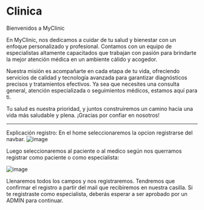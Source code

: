 # Clinica
Bienvenidos a MyClinic

En MyClinic, nos dedicamos a cuidar de tu salud y bienestar con un enfoque personalizado y profesional. Contamos con un equipo de especialistas altamente capacitados que trabajan con pasión para brindarte la mejor atención médica en un ambiente cálido y acogedor.

Nuestra misión es acompañarte en cada etapa de tu vida, ofreciendo servicios de calidad y tecnología avanzada para garantizar diagnósticos precisos y tratamientos efectivos. Ya sea que necesites una consulta general, atención especializada o seguimientos médicos, estamos aquí para ti.

Tu salud es nuestra prioridad, y juntos construiremos un camino hacia una vida más saludable y plena. ¡Gracias por confiar en nosotros!

-------------
Explicación registro:
En el home seleccionaremos la opcion registrarse del navbar.
![image](https://github.com/user-attachments/assets/774c5aa1-076a-47ce-ab5a-3decf6dc7899)

Luego seleccionaremos al paciente o al medico según nos querramos registrar como paciente o como especialista:

![image](https://github.com/user-attachments/assets/c99ddc1f-f4ab-4e66-8e3b-c79cd1bdf3c1)

Llenaremos todos los campos y nos registraremos. Tendremos que confirmar el registro a partir del mail que recibiremos en nuestra casilla.
Si te registraste como especialista, deberás esperar a ser aprobado por un ADMIN para continuar.
